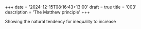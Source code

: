 +++
date = '2024-12-15T08:16:43+13:00'
draft = true
title = '003'
description = 'The Matthew principle'
+++

Showing the natural tendency for inequality to increase